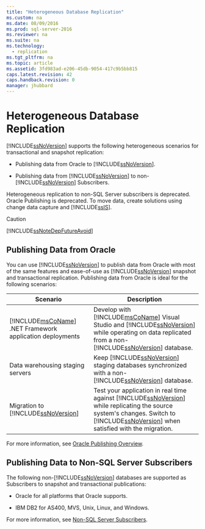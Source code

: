 ```yaml
---
title: "Heterogeneous Database Replication"
ms.custom: na
ms.date: 08/09/2016
ms.prod: sql-server-2016
ms.reviewer: na
ms.suite: na
ms.technology: 
  - replication
ms.tgt_pltfrm: na
ms.topic: article
ms.assetid: 3fd983ad-e206-45db-9054-417c9b5bb815
caps.latest.revision: 42
caps.handback.revision: 0
manager: jhubbard
---
```

# Heterogeneous Database Replication
[!INCLUDE[ssNoVersion](../../Topics/TopicNameContainA/tokens/ssNoVersion_md.md)] supports the following heterogeneous scenarios for transactional and snapshot replication:  
  
-   Publishing data from Oracle to [!INCLUDE[ssNoVersion](../../Topics/TopicNameContainA/tokens/ssNoVersion_md.md)].  
  
-   Publishing data from [!INCLUDE[ssNoVersion](../../Topics/TopicNameContainA/tokens/ssNoVersion_md.md)] to non-[!INCLUDE[ssNoVersion](../../Topics/TopicNameContainA/tokens/ssNoVersion_md.md)] Subscribers.  
  
 Heterogeneous replication to non-SQL Server subscribers is deprecated. Oracle Publishing is deprecated. To move data, create solutions using change data capture and [!INCLUDE[ssIS](../../Topics/TopicNameContainA/tokens/ssIS_md.md)].  
  
> [!CAUTION]  
>  [!INCLUDE[ssNoteDepFutureAvoid](../../Topics/TopicNameContainA/tokens/ssNoteDepFutureAvoid_md.md)]  
  
## Publishing Data from Oracle  
 You can use [!INCLUDE[ssNoVersion](../../Topics/TopicNameContainA/tokens/ssNoVersion_md.md)] to publish data from Oracle with most of the same features and ease-of-use as [!INCLUDE[ssNoVersion](../../Topics/TopicNameContainA/tokens/ssNoVersion_md.md)] snapshot and transactional replication. Publishing data from Oracle is ideal for the following scenarios:  
  
|Scenario|Description|  
|--------------|-----------------|  
|[!INCLUDE[msCoName](../../Topics/TopicNameContainA/tokens/msCoName_md.md)] .NET Framework application deployments|Develop with [!INCLUDE[msCoName](../../Topics/TopicNameContainA/tokens/msCoName_md.md)] Visual Studio and [!INCLUDE[ssNoVersion](../../Topics/TopicNameContainA/tokens/ssNoVersion_md.md)] while operating on data replicated from a non-[!INCLUDE[ssNoVersion](../../Topics/TopicNameContainA/tokens/ssNoVersion_md.md)] database.|  
|Data warehousing staging servers|Keep [!INCLUDE[ssNoVersion](../../Topics/TopicNameContainA/tokens/ssNoVersion_md.md)] staging databases synchronized with a non-[!INCLUDE[ssNoVersion](../../Topics/TopicNameContainA/tokens/ssNoVersion_md.md)] database.|  
|Migration to [!INCLUDE[ssNoVersion](../../Topics/TopicNameContainA/tokens/ssNoVersion_md.md)]|Test your application in real time against [!INCLUDE[ssNoVersion](../../Topics/TopicNameContainA/tokens/ssNoVersion_md.md)] while replicating the source system's changes. Switch to [!INCLUDE[ssNoVersion](../../Topics/TopicNameContainA/tokens/ssNoVersion_md.md)] when satisfied with the migration.|  
  
 For more information, see [Oracle Publishing Overview](../../Topics/TopicNameNotContainA/Oracle-Publishing-Overview.md).  
  
## Publishing Data to Non-SQL Server Subscribers  
 The following non-[!INCLUDE[ssNoVersion](../../Topics/TopicNameContainA/tokens/ssNoVersion_md.md)] databases are supported as Subscribers to snapshot and transactional publications:  
  
-   Oracle for all platforms that Oracle supports.  
  
-   IBM DB2 for AS400, MVS, Unix, Linux, and Windows.  
  
 For more information, see [Non-SQL Server Subscribers](../../Topics/TopicNameNotContainA/Non-SQL-Server-Subscribers.md).